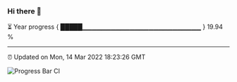 ### Hi there 👋

⏳ Year progress { █████▁▁▁▁▁▁▁▁▁▁▁▁▁▁▁▁▁▁▁▁▁▁▁▁▁ } 19.94 %

---

⏰ Updated on Mon, 14 Mar 2022 18:23:26 GMT

![Progress Bar CI](https://github.com/ZhaoGui/ZhaoGui/workflows/Progress%20Bar%20CI/badge.svg)

